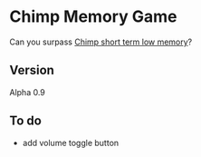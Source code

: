 # Chimp Memory Game

Can you surpass [Chimp short term low memory](https://www.youtube.com/watch?v=qyJomdyjyvM)?

## Version

Alpha 0.9

## To do

- add volume toggle button

